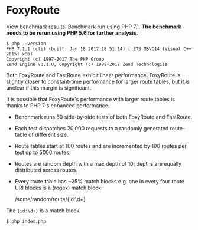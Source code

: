 # FoxyRoute

[View benchmark results](https://goo.gl/8XfYLj). Benchmark run using PHP 7.1. **The benchmark needs to be rerun using PHP 5.6 for further analysis.**

    $ php --version
    PHP 7.1.1 (cli) (built: Jan 18 2017 18:51:14) ( ZTS MSVC14 (Visual C++ 2015) x86)
    Copyright (c) 1997-2017 The PHP Group
    Zend Engine v3.1.0, Copyright (c) 1998-2017 Zend Technologies

Both FoxyRoute and FastRoute exhibit linear performance. FoxyRoute is slightly closer to constant-time performance for larger route tables, but it is unclear if this margin is significant.

It is possible that FoxyRoute's performance with larger route tables is thanks to PHP 7's enhanced performance.

* Benchmark runs 50 side-by-side tests of both FoxyRoute and FastRoute. 
* Each test dispatches 20,000 requests to a randomly generated route-table of different size. 
* Route tables start at 100 routes and are incremented by 100 routes per test up to 5000 routes.
* Routes are random depth with a max depth of 10; depths are equally distributed across routes.
* Every route table has ~25% match blocks e.g. one in every four route URI blocks is a (regex) match block:

    /some/random/route/{id:\d+}

The `{id:\d+}` is a match block.

    $ php index.php